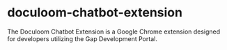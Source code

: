 # doculoom-chatbot-extension

The Doculoom Chatbot Extension is a Google Chrome extension designed for developers utilizing the Gap Development Portal. 

